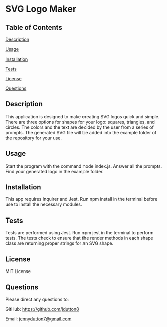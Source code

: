 # SVG Logo Maker

## Table of Contents
 [Description](#description)

 [Usage](#usage)

 [Installation](#installation)

 [Tests](#tests)

 [License](#license)

 [Questions](#questions)

## Description
 This application is designed to make creating SVG logos quick and simple. There are three options for shapes for your logo: squares, triangles, and circles. The colors and the text are decided by the user from a series of prompts. The generated SVG file will be added into the example folder of the repository for your use.

## Usage
 Start the program with the command node index.js. Answer all the prompts. Find your generated logo in the example folder. 


## Installation
 This app requires Inquirer and Jest. Run npm install in the terminal before use to install the necessary modules.


## Tests
 Tests are performed using Jest. Run npm jest in the terminal to perform tests. The tests check to ensure that the render methods in each shape class are returning proper strings for an SVG shape.


## License
 MIT License

## Questions
 Please direct any questions to:

 GitHub: https://github.com/jdutton8

 Email: jennydutton7@gmail.com